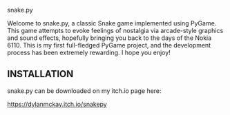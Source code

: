 snake.py

Welcome to snake.py, a classic Snake game implemented using PyGame. This game attempts to evoke feelings of nostalgia via arcade-style graphics and sound effects, hopefully bringing you back to the days of the Nokia 6110.
This is my first full-fledged PyGame project, and the development process has been extremely rewarding. I hope you enjoy!

INSTALLATION
------------
snake.py can be downloaded on my itch.io page here:

https://dylanmckay.itch.io/snakepy
